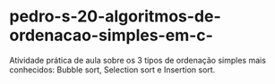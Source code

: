 # pedro-s-20-algoritmos-de-ordenacao-simples-em-c-
Atividade prática de aula sobre os 3 tipos de ordenação simples mais conhecidos: Bubble sort, Selection sort e Insertion sort.
